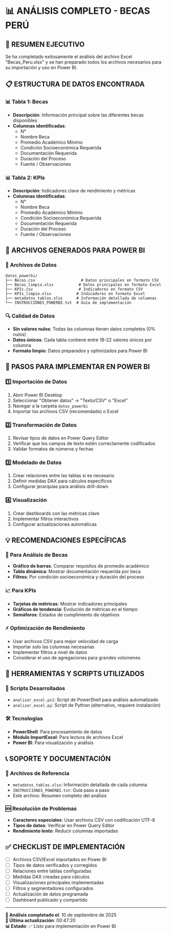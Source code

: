 # 📊 ANÁLISIS COMPLETO - BECAS PERÚ

## 🎯 RESUMEN EJECUTIVO

Se ha completado exitosamente el análisis del archivo Excel "Becas_Peru.xlsx" y se han preparado todos los archivos necesarios para su importación y uso en Power BI.

## 📋 ESTRUCTURA DE DATOS ENCONTRADA

### 📊 **Tabla 1: Becas**
- **Descripción**: Información principal sobre las diferentes becas disponibles
- **Columnas identificadas**:
  - N°
  - Nombre Beca
  - Promedio Académico Mínimo
  - Condición Socioeconómica Requerida
  - Documentación Requerida
  - Duración del Proceso
  - Fuente / Observaciones

### 📊 **Tabla 2: KPIs**
- **Descripción**: Indicadores clave de rendimiento y métricas
- **Columnas identificadas**:
  - N°
  - Nombre Beca
  - Promedio Académico Mínimo
  - Condición Socioeconómica Requerida
  - Documentación Requerida
  - Duración del Proceso
  - Fuente / Observaciones

## 📁 ARCHIVOS GENERADOS PARA POWER BI

### 📄 **Archivos de Datos**
```
datos_powerbi/
├── Becas.csv                    # Datos principales en formato CSV
├── Becas_limpio.xlsx           # Datos principales en formato Excel
├── KPIs.csv                    # Indicadores en formato CSV
├── KPIs_limpio.xlsx           # Indicadores en formato Excel
├── metadatos_tablas.xlsx      # Información detallada de columnas
└── INSTRUCCIONES_POWERBI.txt  # Guía de implementación
```

### 🔍 **Calidad de Datos**
- **Sin valores nulos**: Todas las columnas tienen datos completos (0% nulos)
- **Datos únicos**: Cada tabla contiene entre 18-22 valores únicos por columna
- **Formato limpio**: Datos preparados y optimizados para Power BI

## 🚀 PASOS PARA IMPLEMENTAR EN POWER BI

### 1️⃣ **Importación de Datos**
1. Abrir Power BI Desktop
2. Seleccionar "Obtener datos" → "Texto/CSV" o "Excel"
3. Navegar a la carpeta `datos_powerbi`
4. Importar los archivos CSV (recomendado) o Excel

### 2️⃣ **Transformación de Datos**
1. Revisar tipos de datos en Power Query Editor
2. Verificar que los campos de texto estén correctamente codificados
3. Validar formatos de números y fechas

### 3️⃣ **Modelado de Datos**
1. Crear relaciones entre las tablas si es necesario
2. Definir medidas DAX para cálculos específicos
3. Configurar jerarquías para análisis drill-down

### 4️⃣ **Visualización**
1. Crear dashboards con las métricas clave
2. Implementar filtros interactivos
3. Configurar actualizaciones automáticas

## 💡 RECOMENDACIONES ESPECÍFICAS

### 🎯 **Para Análisis de Becas**
- **Gráfico de barras**: Comparar requisitos de promedio académico
- **Tabla dinámica**: Mostrar documentación requerida por beca
- **Filtros**: Por condición socioeconómica y duración del proceso

### 📈 **Para KPIs**
- **Tarjetas de métricas**: Mostrar indicadores principales
- **Gráficos de tendencia**: Evolución de métricas en el tiempo
- **Semáforos**: Estados de cumplimiento de objetivos

### ⚡ **Optimización de Rendimiento**
- Usar archivos CSV para mejor velocidad de carga
- Importar solo las columnas necesarias
- Implementar filtros a nivel de datos
- Considerar el uso de agregaciones para grandes volúmenes

## 🔧 HERRAMIENTAS Y SCRIPTS UTILIZADOS

### 📝 **Scripts Desarrollados**
- `analizar_excel.ps1`: Script de PowerShell para análisis automatizado
- `analizar_excel.py`: Script de Python (alternativo, requiere instalación)

### 🛠️ **Tecnologías**
- **PowerShell**: Para procesamiento de datos
- **Módulo ImportExcel**: Para lectura de archivos Excel
- **Power BI**: Para visualización y análisis

## 📞 SOPORTE Y DOCUMENTACIÓN

### 📖 **Archivos de Referencia**
- `metadatos_tablas.xlsx`: Información detallada de cada columna
- `INSTRUCCIONES_POWERBI.txt`: Guía paso a paso
- Este archivo: Resumen completo del análisis

### 🆘 **Resolución de Problemas**
- **Caracteres especiales**: Usar archivos CSV con codificación UTF-8
- **Tipos de datos**: Verificar en Power Query Editor
- **Rendimiento lento**: Reducir columnas importadas

## ✅ CHECKLIST DE IMPLEMENTACIÓN

- [ ] Archivos CSV/Excel importados en Power BI
- [ ] Tipos de datos verificados y corregidos
- [ ] Relaciones entre tablas configuradas
- [ ] Medidas DAX creadas para cálculos
- [ ] Visualizaciones principales implementadas
- [ ] Filtros y segmentadores configurados
- [ ] Actualización de datos programada
- [ ] Dashboard publicado y compartido

---

**📅 Análisis completado el**: 10 de septiembre de 2025  
**🔄 Última actualización**: 00:47:20  
**📊 Estado**: ✅ Listo para implementación en Power BI
